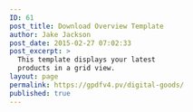 ```yaml
---
ID: 61
post_title: Download Overview Template
author: Jake Jackson
post_date: 2015-02-27 07:02:33
post_excerpt: >
  This template displays your latest
  products in a grid view.
layout: page
permalink: https://gpdfv4.pv/digital-goods/
published: true
---
```

